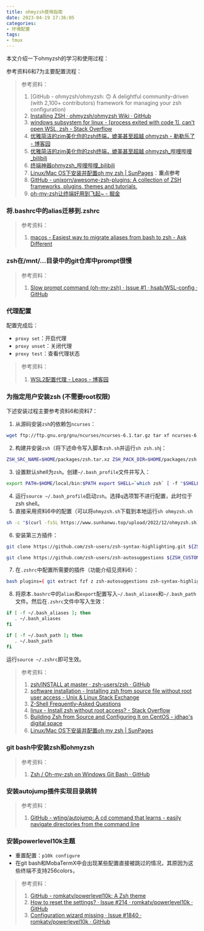 ```yaml
---
title: ohmyzsh使用指南
date: 2023-04-19 17:36:05
categories:
- 环境配置
tags:
- tmux 
---
```


本文介绍一下ohmyzsh的学习和使用过程：
<!--more-->
参考资料6和7为主要配置流程：


> 参考资料：
> 1. [GitHub - ohmyzsh/ohmyzsh: 🙃 A delightful community-driven (with 2,100+ contributors) framework for managing your zsh configuration)
> 2. [Installing ZSH · ohmyzsh/ohmyzsh Wiki · GitHub](https://github.com/ohmyzsh/ohmyzsh/wiki/Installing-ZSH)
> 3. [windows subsystem for linux - [process exited with code 1], can't open WSL, zsh - Stack Overflow](https://stackoverflow.com/questions/67261530/process-exited-with-code-1-cant-open-wsl-zsh)
> 4. [优雅简洁的zim美化你的zsh终端，媲美甚至超越 ohmyzsh - 勒勒乐了 - 博客园](https://www.cnblogs.com/matytan/p/16684665.html)
> 5. [优雅简洁的zim美化你的zsh终端，媲美甚至超越 ohmyzsh_哔哩哔哩_bilibili](https://www.bilibili.com/video/BV1Bg411m7ND)
> 6. [终端神器ohmyzsh_哔哩哔哩_bilibili](https://www.bilibili.com/video/BV1C7411V7M8)
> 7. [Linux/Mac OS下安装并配置oh my zsh | SunPages](https://www.sunhanwu.top/archives/ohmyzsh)：**重点参考**
> 8. [GitHub - unixorn/awesome-zsh-plugins: A collection of ZSH frameworks, plugins, themes and tutorials.](https://github.com/unixorn/awesome-zsh-plugins)
> 9. [oh-my-zsh让终端好用到飞起~ - 掘金](https://juejin.cn/post/6844903939121348616)

### 将.bashrc中的alias迁移到.zshrc

> 参考资料：
> 1. [macos - Easiest way to migrate aliases from bash to zsh - Ask Different](https://apple.stackexchange.com/questions/371867/easiest-way-to-migrate-aliases-from-bash-to-zsh)


### zsh在/mnt/...目录中的git仓库中prompt很慢

> 参考资料：
> 1. [Slow prompt command (oh-my-zsh) · Issue #1 · hsab/WSL-config · GitHub](https://github.com/hsab/WSL-config/issues/1)


### 代理配置
配置完成后：
- `proxy set`：开启代理
- `proxy unset`：关闭代理
- `proxy test`：查看代理状态
> 参考资料：
> 1. [WSL2配置代理 - Leaos - 博客园](https://www.cnblogs.com/tuilk/p/16287472.html)


### 为指定用户安装zsh (不需要root权限)
下述安装过程主要参考资料6和资料7：
1. 从源码安装`zsh`的依赖包`ncurses`：
```bash
wget ftp://ftp.gnu.org/gnu/ncurses/ncurses-6.1.tar.gz tar xf ncurses-6.1.tar.gz cd ncurses-6.1 ./configure --prefix=$HOME/local CXXFLAGS="-fPIC" CFLAGS="-fPIC" make -j && make install
```
2. 构建并安装`zsh`（将下述命令写入脚本`zsh.sh`并运行`sh zsh.sh`j：
```bash
ZSH_SRC_NAME=$HOME/packages/zsh.tar.xz ZSH_PACK_DIR=$HOME/packages/zsh ZSH_LINK="https://sourceforge.net/projects/zsh/files/latest/download" if [[ ! -d "$ZSH_PACK_DIR" ]]; then echo "Creating zsh directory under packages directory" mkdir -p "$ZSH_PACK_DIR" fi if [[ ! -f $ZSH_SRC_NAME ]]; then curl -Lo "$ZSH_SRC_NAME" "$ZSH_LINK" fi tar xJvf "$ZSH_SRC_NAME" -C "$ZSH_PACK_DIR" --strip-components 1 cd "$ZSH_PACK_DIR" ./configure --prefix="$HOME/local" \ CPPFLAGS="-I$HOME/local/include" \ LDFLAGS="-L$HOME/local/lib" make -j && make install
```
3. 设置默认shell为`zsh`。创建`~/.bash_profile`文件并写入：
```bash
export PATH=$HOME/local/bin:$PATH export SHELL=`which zsh` [ -f "$SHELL" ] && exec "$SHELL" -l
```
4. 运行`source ~/.bash_profile`启动`zsh`。选择`q`选项暂不进行配置，此时位于zsh shell。
5. 直接采用资料6中的配置（可以将`ohmyzsh.sh`下载到本地运行`sh ohmyzsh.sh`
```bash
sh -c "$(curl -fsSL https://www.sunhanwu.top/upload/2022/12/ohmyzsh.sh)"
```
6. 安装第三方插件：
```bash
git clone https://github.com/zsh-users/zsh-syntax-highlighting.git ${ZSH_CUSTOM:-~/.oh-my-zsh/custom}/plugins/zsh-syntax-highlighting

git clone https://github.com/zsh-users/zsh-autosuggestions ${ZSH_CUSTOM:-~/.oh-my-zsh/custom}/plugins/zsh-autosuggestions
```
7. 在`.zshrc`中配置所需要的插件（功能介绍见资料6）：
```bash
bash plugins=( git extract fzf z zsh-autosuggestions zsh-syntax-highlighting wd sudo )
```
8. 将原本`.bashrc`中的`alias`和`export`配置写入`~/.bash_aliases`和`~/.bash_path`文件。然后在`.zshrc`文件中写入生效：
```bash
if [ -f ~/.bash_aliases ]; then
   . ~/.bash_aliases
fi

if [ -f ~/.bash_path ]; then
   . ~/.bash_path
fi

```
运行`source ~/.zshrc`即可生效。
> 参考资料：
> 1. [zsh/INSTALL at master · zsh-users/zsh · GitHub](https://github.com/zsh-users/zsh/blob/master/INSTALL)
> 2. [software installation - Installing zsh from source file without root user access - Unix & Linux Stack Exchange](https://unix.stackexchange.com/questions/673669/installing-zsh-from-source-file-without-root-user-access)
> 3. [Z-Shell Frequently-Asked Questions](https://zsh.sourceforge.io/FAQ/zshfaq01.html#l7)
> 4. [linux - Install zsh without root access? - Stack Overflow](https://stackoverflow.com/questions/15293406/install-zsh-without-root-access)
> 5. [Building Zsh from Source and Configuring It on CentOS - jdhao's digital space](https://jdhao.github.io/2018/10/13/centos_zsh_install_use/)
> 6. [Linux/Mac OS下安装并配置oh my zsh | SunPages](https://www.sunhanwu.top/archives/ohmyzsh)

### git bash中安装zsh和ohmyzsh

> 参考资料：
> 1. [Zsh / Oh-my-zsh on Windows Git Bash · GitHub](https://gist.github.com/fworks/af4c896c9de47d827d4caa6fd7154b6b)

### 安装autojump插件实现目录跳转

> 参考资料：
> 1. [GitHub - wting/autojump: A cd command that learns - easily navigate directories from the command line](https://github.com/wting/autojump)


### 安装powerlevel10k主题
- 重置配置：`p10k configure`
- 在git bash和MobaTermX中会出现某些配置直接被跳过的情况，其原因为这些终端不支持256colors，
> 参考资料：
> 1. [GitHub - romkatv/powerlevel10k: A Zsh theme](https://github.com/romkatv/powerlevel10k)
> 2. [How to reset the settings? · Issue #214 · romkatv/powerlevel10k · GitHub](https://github.com/romkatv/powerlevel10k/issues/214)
> 3. [Configuration wizard missing · Issue #1840 · romkatv/powerlevel10k · GitHub](https://github.com/romkatv/powerlevel10k/issues/1840)


